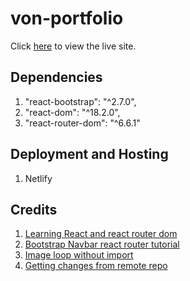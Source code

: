 # von-portfolio
Click [here](https://vongonzales.netlify.app/) to view the live site.

## Dependencies 
1. "react-bootstrap": "^2.7.0",
2. "react-dom": "^18.2.0",
3. "react-router-dom": "^6.6.1"
    
## Deployment and Hosting
1. Netlify

## Credits
1. [Learning React and react router dom](https://www.youtube.com/@WebDevSimplified)
2. [Bootstrap Navbar react router tutorial](https://www.youtube.com/watch?v=t4Zax3c2TuI&t=351s)
3. [Image loop without import](https://www.youtube.com/watch?v=0EtYzQn-Scw&t=261s)
4. [Getting changes from remote repo](https://docs.github.com/en/get-started/using-git/getting-changes-from-a-remote-repository)



